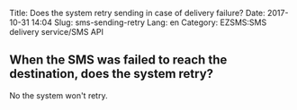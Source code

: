 Title: Does the system retry sending in case of delivery failure?
Date: 2017-10-31 14:04
Slug: sms-sending-retry
Lang: en
Category: EZSMS:SMS delivery service/SMS API

## When the SMS was failed to reach the destination, does the system retry?

No the system won't retry.
